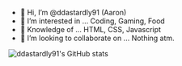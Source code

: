 - 👋 Hi, I’m @ddastardly91 (Aaron)
- 👀 I’m interested in ... Coding, Gaming, Food
- 🌱 Knowledge of ... HTML, CSS, Javascript
- 💞️ I’m looking to collaborate on ... Nothing atm.


![ddastardly91's GitHub stats](https://github-readme-stats.vercel.app/api?username=ddastardly91&show_icons=true&theme=synthwave)

<!---
ddastardly91/ddastardly91 is a ✨ special ✨ repository because its `README.md` (this file) appears on your GitHub profile.
You can click the Preview link to take a look at your changes.
--->
